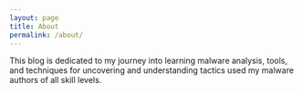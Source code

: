 ```yaml
---
layout: page
title: About
permalink: /about/
---
```


This blog is dedicated to my journey into learning malware analysis, tools, and techniques for uncovering and understanding tactics used my malware authors of all skill levels.


